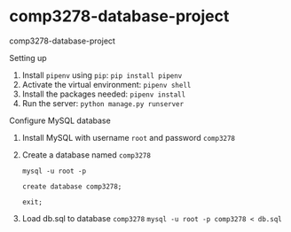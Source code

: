# comp3278-database-project
comp3278-database-project


Setting up

1. Install `pipenv` using `pip`: `pip install pipenv`
2. Activate the virtual environment: `pipenv shell`
3. Install the packages needed: `pipenv install`
4. Run the server: `python manage.py runserver`

Configure MySQL database
1. Install MySQL with username `root` and password `comp3278`
2. Create a database named `comp3278`

    `mysql -u root -p`
    
    `create database comp3278;`
    
    `exit;`
3. Load db.sql to database `comp3278`
    `mysql -u root -p comp3278 < db.sql`
